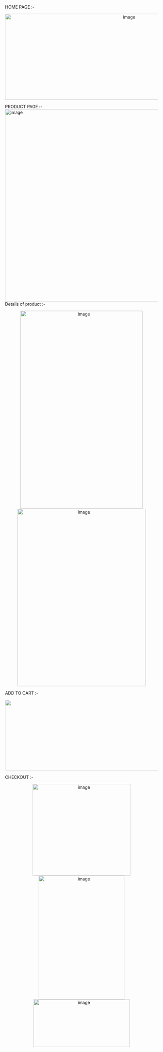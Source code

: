 HOME PAGE :-
<p align="center">
<img width="802" height="283" alt="image" src="https://github.com/user-attachments/assets/bdb200c4-5156-4c0a-b290-e8794bfa1561" />
  </p>
PRODUCT PAGE :-
<img width="1918" height="633" alt="image" src="https://github.com/user-attachments/assets/70b0de14-fcf4-4a8c-b043-d44870d7d004" />
Details of product :-
<p align="center">
<img width="402" height="652" alt="image" src="https://github.com/user-attachments/assets/ef5475df-5b4c-4d4d-a3cd-813c352b2e02" /> 
<img width="423" height="584" alt="image" src="https://github.com/user-attachments/assets/ade9cdcd-4076-49e1-8d36-6a9dcc516191" />
</p>
ADD TO CART :-
<p align="center">
<img width="1918" height="232" alt="image" src="https://github.com/user-attachments/assets/c8c79a83-d4f3-4340-9c3d-7a5c71b4c974" />
</p>
CHECKOUT :-
<p align="center">
<img width="322" height="302" alt="image" src="https://github.com/user-attachments/assets/c69a7909-0435-48fa-a631-a806b6c07378" />
<img width="282" height="407" alt="image" src="https://github.com/user-attachments/assets/201fff12-1eb6-4797-93cf-5250e05c3e00" />
<img width="317" height="157" alt="image" src="https://github.com/user-attachments/assets/48667147-b0f4-4142-b47a-51d60f13c365" />
</p>





